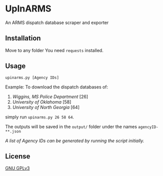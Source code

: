 # UpInARMS

An ARMS dispatch database scraper and exporter

## Installation

Move to any folder
You need `requests` installed.

## Usage

`upinarms.py [Agency IDs]`

Example: To download the dispatch databases of:
1. *Wiggins, MS Police Department* [26]
2. *University of Oklahoma* [58]
3. *University of North Georgia* [64]

simply run `upinarms.py 26 58 64`.

The outputs will be saved in the `output/` folder under the names `agencyID-**.json`

_A list of Agency IDs can be generated by running the script initially._

## License
[GNU GPLv3](https://choosealicense.com/licenses/gpl-3.0/)
